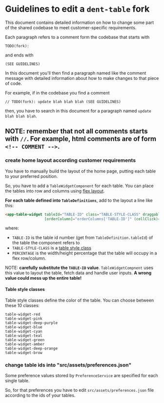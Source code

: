 # Guidelines to edit a `dent-table` fork
This document contains detailed information on how to change some part of the shared codebase to meet customer-specific requirements.

Each paragraph refers to a comment form the codebase that starts with
```
TODO(fork):
```
and ends with
```
(SEE GUIDELINES)
```

In this document you'll then find a paragraph named like the comment message with detailed information about how to make changes to that piece of code.

For example, if in the codebase you find a comment 
```
// TODO(fork): update blah blah blah (SEE GUIDELINES)
```
then, you have to search in this document for a paragraph named `update blah blah blah`.

NOTE: remember that not all comments starts with `//`.
For example, html comments are of form `<!-- COMMENT -->`.
--------------------------------------------------------

### create home layout according customer requirements
You have to manually build the layout of the home page, putting each table to your preferred position. 

So, you have to add  a `TableWidgetComponent` for each table. 
You can place the tables into row and columns using [flex layout](https://github.com/angular/flex-layout#readme). 

**For each table defined into `TableDefinitions`**, add to the layout a line like this:
```html
<app-table-widget tableId="TABLE-ID" class="TABLE-STYLE-CLASS" draggable="false" fxFlex="1 1 PERCENTAGE" showButtons="true"
                  [orderColumn]="orderColumns['TABLE-ID']" (cellClick)="cellClicked(TABLE-ID, $event)"></app-table-widget>
```
where:
  - `TABLE-ID` is the table id number (get from `TableDefinition.tableId`) of the table the component refers to
  - `TABLE-STYLE-CLASS` is a [table style class](#table-style-classes)
  - `PERCENTAGE` is the width/height percentage that the table will occupy in a flex row/column.

NOTE: **carefully substitute the `TABLE-ID` value**. `TableWidgetCompnent` uses this value to layout the table, fetch data and handle user inputs.
**A wrong value could mess up the entire table!**

#### Table style classes
Table style classes define the color of the table. You can choose between these 10 classes:

``` jquery-css
table-widget-red
table-widget-pink
table-widget-deep-purple
table-widget-blue
table-widget-cyan
table-widget-teal
table-widget-green
table-widget-amber
table-widget-deep-orange
table-widget-brow
```


### change table ids into "src/assets/preferences.json"
Some preference values stored by `PreferenceService` are specified for each single table.

So, for that preferences you have to edit `src/assets/preferences.json` file according to the ids of your tables. 
